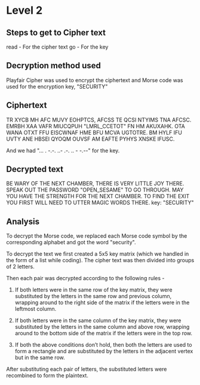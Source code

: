 # Level 2
## Steps to get to Cipher text
read - For the cipher text
go - For the key
## Decryption method used
Playfair Cipher was used to encrypt the ciphertext and Morse code was used for the encryption key, "SECURITY"
## Ciphertext
  TR XYCB MH AFC MUVY EOHPTCS, AFCSS TE QCSI NTYIMS TNA AFCSC. 
	EMRBH XAA VAFR MIUCQPUH "LMRL_CCETOT" FN HM AKUXAHK. OTA WANA
	OTXT FFU EISCWNAF HME BFU MCVA UGTOTRE. BM HYLF IFU UVTY ANE 
	HBSEI QYOQM OUVSF AM EAFTE PYHYS XNSKE IFUSC.
  
  And we had "... . -.-. ..- .-. .. - -.--" for the key.
## Decrypted text
BE WARY OF THE NEXT CHAMBER, THERE IS VERY LITTLE JOY THERE. SPEAK OUT THE PASSWORD "OPEN_SESAME" TO GO THROUGH. MAY YOU HAVE THE STRENGTH FOR THE NEXT CHAMBER. TO FIND THE EXIT YOU FIRST WILL NEED TO UTTER MAGIC WORDS THERE.
key: "SECURITY"
## Analysis
To decrypt the Morse code, we replaced each Morse code symbol by the corresponding alphabet and got the word "security".

To decrypt the text we first created a 5x5 key matrix (which we handled in the form of a list while coding). The cipher text was then divided into groups of 2 letters.

Then each pair was decrypted according to the following rules - 

1. If both letters were in the same row of the key matrix, they were substituted by the letters in the same row and previous column, wrapping around to the right side of the matrix if the letters were in the leftmost column. 

2. If both letters were in the same column of the key matrix, they were substituted by the letters in the same column and above row,  wrapping around to the bottom side of the matrix if the letters were in the top row.

3. If both the above conditions don’t hold, then both the letters are used to form a rectangle 
 and are substituted by the letters in the adjacent vertex but in the same row.

After substituting each pair of letters, the substituted letters were recombined to form the plaintext.
